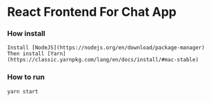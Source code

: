 # React Frontend For Chat App

### How install

```
Install [NodeJS](https://nodejs.org/en/download/package-manager)
Then install [Yarn](https://classic.yarnpkg.com/lang/en/docs/install/#mac-stable)
```

### How to run
```
yarn start
```
